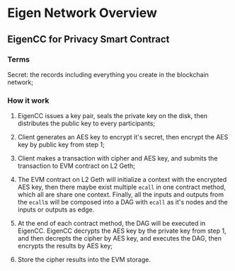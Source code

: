 # Eigen Network Overview

## EigenCC for Privacy Smart Contract

### Terms
Secret: the records including everything you create in the blockchain network;

### How it work

1. EigenCC issues a key pair, seals the private key on the disk, then distributes the public key to every participants;

2. Client generates an AES key to encrypt it's secret, then encrypt the AES key by public key from step 1;

3. Client makes a transaction with cipher and AES key, and submits the transaction to EVM contract on L2 Geth;

4. The EVM contract on L2 Geth will initialize a context with the encrypted AES key, then there maybe exist multiple `ecall` in one contract method, which all are share 
one context. Finally, all the inputs and outputs from the `ecall`s  will be composed into a DAG with `ecall` as it's nodes and the inputs or outputs as edge.

5. At the end of each contract method, the DAG will be executed in EigenCC. EigenCC decrypts the AES key by the private key from step 1, and then decrepts the cipher by AES key, and executes the DAG, then encrypts the results by AES key;

6. Store the cipher results into the EVM storage.



